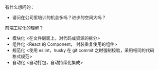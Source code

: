 有什么想问的：

- 请问在公司里培训的机会多吗？进步的空间大吗？

前端工程化的理解？

- 模块化 <在文件层面上，对代码或资源的拆分>
- 组件化 <React 的 Component， 封装重复使用的组件>
- 规范化 <使用 eslint，husky 在 git commit 之时强制校验，采用相同的代码格式规范>
- 自动化 <自动打包，自动持续化集成>
